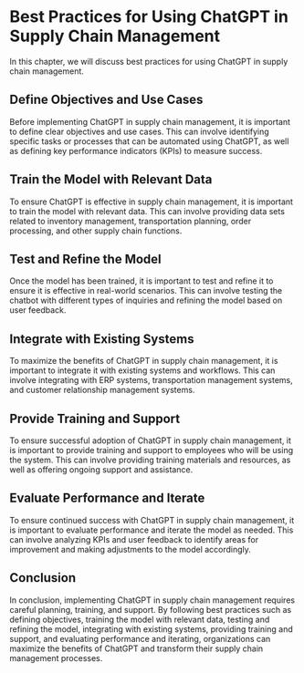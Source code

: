 Best Practices for Using ChatGPT in Supply Chain Management
=======================================================================================================================

In this chapter, we will discuss best practices for using ChatGPT in supply chain management.

Define Objectives and Use Cases
-------------------------------

Before implementing ChatGPT in supply chain management, it is important to define clear objectives and use cases. This can involve identifying specific tasks or processes that can be automated using ChatGPT, as well as defining key performance indicators (KPIs) to measure success.

Train the Model with Relevant Data
----------------------------------

To ensure ChatGPT is effective in supply chain management, it is important to train the model with relevant data. This can involve providing data sets related to inventory management, transportation planning, order processing, and other supply chain functions.

Test and Refine the Model
-------------------------

Once the model has been trained, it is important to test and refine it to ensure it is effective in real-world scenarios. This can involve testing the chatbot with different types of inquiries and refining the model based on user feedback.

Integrate with Existing Systems
-------------------------------

To maximize the benefits of ChatGPT in supply chain management, it is important to integrate it with existing systems and workflows. This can involve integrating with ERP systems, transportation management systems, and customer relationship management systems.

Provide Training and Support
----------------------------

To ensure successful adoption of ChatGPT in supply chain management, it is important to provide training and support to employees who will be using the system. This can involve providing training materials and resources, as well as offering ongoing support and assistance.

Evaluate Performance and Iterate
--------------------------------

To ensure continued success with ChatGPT in supply chain management, it is important to evaluate performance and iterate the model as needed. This can involve analyzing KPIs and user feedback to identify areas for improvement and making adjustments to the model accordingly.

Conclusion
----------

In conclusion, implementing ChatGPT in supply chain management requires careful planning, training, and support. By following best practices such as defining objectives, training the model with relevant data, testing and refining the model, integrating with existing systems, providing training and support, and evaluating performance and iterating, organizations can maximize the benefits of ChatGPT and transform their supply chain management processes.
